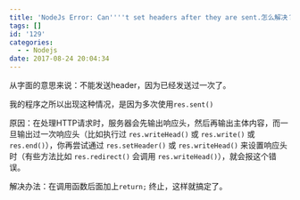 ```yaml
---
title: 'NodeJs Error: Can''''t set headers after they are sent.怎么解决？'
tags: []
id: '129'
categories:
  - - Nodejs
date: 2017-08-24 20:04:34
---
```


从字面的意思来说：不能发送header，因为已经发送过一次了。

我的程序之所以出现这种情况，是因为多次使用`res.sent()`

原因：在处理HTTP请求时，服务器会先输出响应头，然后再输出主体内容，而一旦输出过一次响应头（比如执行过 `res.writeHead()` 或 `res.write()` 或 `res.end()`），你再尝试通过 `res.setHeader()` 或 `res.writeHead()` 来设置响应头时（有些方法比如 `res.redirect()` 会调用 `res.writeHead()`），就会报这个错误。

解决办法：在调用函数后面加上`return;` 终止，这样就搞定了。